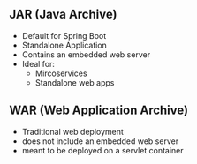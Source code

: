 ## JAR (Java Archive)
- Default for Spring Boot
- Standalone Application
- Contains an embedded web server
- Ideal for:
	- Mircoservices
	- Standalone web apps

## WAR (Web Application Archive)
- Traditional web deployment
- does not include an embedded web server
- meant to be deployed on a servlet container
